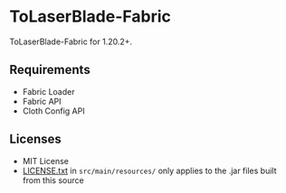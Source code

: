 # ToLaserBlade-Fabric

ToLaserBlade-Fabric for 1.20.2+.

## Requirements

- Fabric Loader
- Fabric API
- Cloth Config API

## Licenses

- MIT License
- [LICENSE.txt](./src/main/resources/LICENSE.txt) in `src/main/resources/` only applies to the .jar files built from this source
